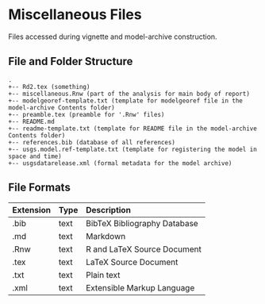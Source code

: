 # Miscellaneous Files

Files accessed during vignette and model-archive construction.

## File and Folder Structure

```
.
+-- Rd2.tex (something)
+-- miscellaneous.Rnw (part of the analysis for main body of report)
+-- modelgeoref-template.txt (template for modelgeoref file in the model-archive Contents folder)
+-- preamble.tex (preamble for '.Rnw' files)
+-- README.md
+-- readme-template.txt (template for README file in the model-archive Contents folder)
+-- references.bib (database of all references)
+-- usgs.model.ref-template.txt (template for registering the model in space and time)
+-- usgsdatarelease.xml (formal metadata for the model archive)
```

## File Formats

|Extension |Type |Description                  |
|:---------|:----|:----------------------------|
|.bib      |text |BibTeX Bibliography Database |
|.md       |text |Markdown                     |
|.Rnw      |text |R and LaTeX Source Document  |
|.tex      |text |LaTeX Source Document        |
|.txt      |text |Plain text                   |
|.xml      |text |Extensible Markup Language   |
